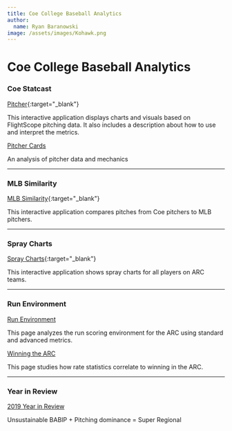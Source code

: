 ```yaml
---
title: Coe College Baseball Analytics
author:
  name: Ryan Baranowski
image: /assets/images/Kohawk.png
---
```


# Coe College Baseball Analytics

### Coe Statcast

[Pitcher](https://coebaseballanalytics.shinyapps.io/Pitcher_Statcast/){:target="_blank"}

This interactive application displays charts and visuals based on FlightScope pitching data. It also includes a description about how to use and interpret the metrics.

[Pitcher Cards](PitcherCards.html)

An analysis of pitcher data and mechanics 

---

### MLB Similarity

[MLB Similarity](https://coebaseballanalytics.shinyapps.io/MLB_Sim_App/){:target="_blank"}

This interactive application compares pitches from Coe pitchers to MLB pitchers.

---

### Spray Charts

[Spray Charts](https://coebaseballanalytics.shinyapps.io/Spray_Charts/){:target="_blank"}

This interactive application shows spray charts for all players on ARC teams.

---

### Run Environment

[Run Environment](Run-Environment.html)

This page analyzes the run scoring environment for the ARC using standard and advanced metrics.

[Winning the ARC](WinningInTheARC.html)

This page studies how rate statistics correlate to winning in the ARC.

---

### Year in Review

[2019 Year in Review](CoeBaseball2019Review.html)

Unsustainable BABIP + Pitching dominance = Super Regional

